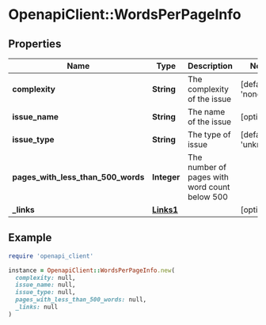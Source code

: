 # OpenapiClient::WordsPerPageInfo

## Properties

| Name | Type | Description | Notes |
| ---- | ---- | ----------- | ----- |
| **complexity** | **String** | The complexity of the issue | [default to &#39;none&#39;] |
| **issue_name** | **String** | The name of the issue | [optional] |
| **issue_type** | **String** | The type of issue | [default to &#39;unknown&#39;] |
| **pages_with_less_than_500_words** | **Integer** | The number of pages with word count below 500 |  |
| **_links** | [**Links1**](Links1.md) |  | [optional] |

## Example

```ruby
require 'openapi_client'

instance = OpenapiClient::WordsPerPageInfo.new(
  complexity: null,
  issue_name: null,
  issue_type: null,
  pages_with_less_than_500_words: null,
  _links: null
)
```

